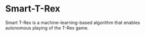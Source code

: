 # Smart-T-Rex
Smart T-Rex is a machine-learning-based algorithm that enables autonomous playing of the T-Rex game.
